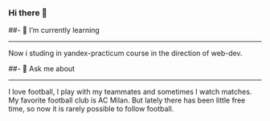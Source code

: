 ### Hi there 👋

<!--
**G28XYZ/G28XYZ** is a ✨ _special_ ✨ repository because its `README.md` (this file) appears on your GitHub profile.

Here are some ideas to get you started:

- 🔭 I’m currently working on ...
- 👯 I’m looking to collaborate on ...
- 🤔 I’m looking for help with ...
- 📫 How to reach me: ...
- 😄 Pronouns: ...
- ⚡ Fun fact: ...
-->
##- 🌱 I’m currently learning

---

Now i studing in yandex-practicum course in the direction of web-dev.


##- 💬 Ask me about

--- 

I love football, I play with my teammates and sometimes I watch matches. My favorite football club is AC Milan. But lately there has been little free time, so now it is rarely possible to follow football.
